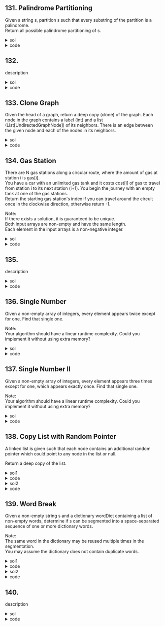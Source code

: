 ## 131. Palindrome Partitioning
Given a string s, partition s such that every substring of the partition is a palindrome.  
Return all possible palindrome partitioning of s.

<details><summary>sol</summary>
<p>

#### use dfs, split word from 1 to end, dfs further if first part is palindrome. append result when word is empty. time=O(n*(2^n)), space??

</p></details>

<details><summary>code</summary>
<p>

```python
class Solution(object):
    def partition(self, s):
        """
        :type s: str
        :rtype: List[List[str]]
        """
        self.res = []
        if not s:
            return []
        def dfs(word, part):
            if not word:
                self.res.append(part)
                return
            for i in range(1, len(word)+1):
                if word[:i] == word[:i][::-1]:
                    dfs(word[i:], part+[word[:i]])
        dfs(s, [])
        return self.res

```
</p></details>

## 132. 
description

<details><summary>sol</summary>
<p>

#### hint

</p></details>

<details><summary>code</summary>
<p>

```python
code
```
</p></details>

## 133. Clone Graph
Given the head of a graph, return a deep copy (clone) of the graph. Each node in the graph contains a label (int) and a list (List[UndirectedGraphNode]) of its neighbors. There is an edge between the given node and each of the nodes in its neighbors.

<details><summary>sol</summary>
<p>

#### use a global dictionary to store nodes. case : node pointing to itself. time=O(nm) where m is the number of edges, space=O(nm)

</p></details>

<details><summary>code</summary>
<p>

```python
class Solution:
    # @param node, a undirected graph node
    # @return a undirected graph node
    def __init__(self):
        self.d = {}
    def cloneGraph(self, node):
        if not node:
            return
        if self.d.get(node.label):
            return self.d.get(node.label)
        
        cur = UndirectedGraphNode(node.label)
        self.d[node.label] = cur
            
        for neighbor in node.neighbors:
            cur.neighbors.append(self.cloneGraph(neighbor))
        return cur

```
</p></details>

## 134. Gas Station
There are N gas stations along a circular route, where the amount of gas at station i is gas[i].  
You have a car with an unlimited gas tank and it costs cost[i] of gas to travel from station i to its next station (i+1). You begin the journey with an empty tank at one of the gas stations.  
Return the starting gas station's index if you can travel around the circuit once in the clockwise direction, otherwise return -1.  
  
Note:  
If there exists a solution, it is guaranteed to be unique.  
Both input arrays are non-empty and have the same length.  
Each element in the input arrays is a non-negative integer.

<details><summary>sol</summary>
<p>

#### observation : if A cannot reach B, any station between A and B cannot reach B (proof by contradiction) -> set the next index as start and check the subsum from it. time=O(n), space=O(1)

</p></details>

<details><summary>code</summary>
<p>

```python
    def canCompleteCircuit(self, gas, cost):
        """
        :type gas: List[int]
        :type cost: List[int]
        :rtype: int
        """
        start, cur = 0, 0
        if sum(gas) < sum(cost):
            return -1
        for i in range(len(gas)):
            cur += gas[i] - cost[i]
            if cur < 0:
                start = i + 1
                cur = 0
        return start
```
</p></details>

## 135. 
description

<details><summary>sol</summary>
<p>

#### hint

</p></details>

<details><summary>code</summary>
<p>

```python
code
```
</p></details>

## 136. Single Number
Given a non-empty array of integers, every element appears twice except for one. Find that single one.  
  
Note:  
Your algorithm should have a linear runtime complexity. Could you implement it without using extra memory?

<details><summary>sol</summary>
<p>

#### XOR. time=O(n), space=O(1)

</p></details>

<details><summary>code</summary>
<p>

```python
class Solution(object):
    def singleNumber(self, nums):
        """
        :type nums: List[int]
        :rtype: int
        """
        for i in range(1, len(nums)):
            nums[0] ^= nums[i]
        return nums[0]

```
</p></details>

## 137. Single Number II
Given a non-empty array of integers, every element appears three times except for one, which appears exactly once. Find that single one.  
  
Note:  
Your algorithm should have a linear runtime complexity. Could you implement it without using extra memory?

<details><summary>sol</summary>
<p>

#### [somehow magically](https://leetcode.com/problems/single-number-ii/discuss/43295/Detailed-explanation-and-generalization-of-the-bitwise-operation-method-for-single-numbers)

</p></details>

<details><summary>code</summary>
<p>

```python
class Solution(object):
    def singleNumber(self, nums):
        """
        :type nums: List[int]
        :rtype: int
        """
        x1, x2 = 0, 0
        for num in nums:
            x2 ^= (x1 & num)
            x1 ^= num
            mask = ~(x1 & x2)
            x1 &= mask
            x2 &= mask
        return x1
        

```
</p></details>

## 138. Copy List with Random Pointer
A linked list is given such that each node contains an additional random pointer which could point to any node in the list or null.  

Return a deep copy of the list.

<details><summary>sol1</summary>
<p>

#### global dictionary, be careful with the position assigning the value of dictionary. time=O(n), space=O(n)

</p></details>

<details><summary>code</summary>
<p>

```python
class Solution(object):
    def __init__(self):
        self.d = {}
    def copyRandomList(self, head):
        """
        :type head: RandomListNode
        :rtype: RandomListNode
        """
        if not head:
            return
        if self.d.get(head.label):
            return self.d.get(head.label)
        cur = RandomListNode(head.label)
        self.d[head.label] = cur
        cur.next = self.copyRandomList(head.next)
        cur.random = self.copyRandomList(head.random)
        #don't assign self.d here, will cause maximum recursion depth exceeded for nodes pointing to itself
        
        return cur
```
</p></details>

<details><summary>sol2</summary>
<p>

#### 1.append copy nodes right after each original nodes. 2. manipulate copy node’s random pointer 3. restore original pointers, build the new copied list. time=O(n), space=O(1)

</p></details>

<details><summary>code</summary>
<p>

```python
    def copyRandomList2(self, head):
        """
        :type head: RandomListNode
        :rtype: RandomListNode
        """
        if not head:
            return
        #first round : create copies right after each original node
        node = head
        while node:
            next = node.next
            node.next = RandomListNode(node.label)
            node.next.next = next
            node = next
        #second round : manipulate random pointers for copies
        node = head
        while node:
            if node.random:
                #node.random may not exist, else its next one should be the copied random node
                node.next.random = node.random.next
            node = node.next.next
        #third round : restore original list, get res
        dummy = copy = RandomListNode(0)
        node = head
        while node:
            copy.next = node.next
            copy = copy.next
            node.next = node.next.next
            node = node.next
        return dummy.next
```
</p></details>

## 139. Word Break
Given a non-empty string s and a dictionary wordDict containing a list of non-empty words, determine if s can be segmented into a space-separated sequence of one or more dictionary words.  
  
Note:  
The same word in the dictionary may be reused multiple times in the segmentation.  
You may assume the dictionary does not contain duplicate words.

<details><summary>sol1</summary>
<p>

#### naive recursion will TLE, can do the recursion with memo, record each string after checking the first time. time=??, space=??

</p></details>

<details><summary>code</summary>
<p>

```python
class Solution(object):
    def __init__(self):
        self.memo = {}
    def wordBreak1(self, s, wordDict):
        """
        :type s: str
        :type wordDict: List[str]
        :rtype: bool
        """
        if not s:
            return True
        if self.memo.get(s) is not None:
            return self.memo.get(s)
        for i in range(1, len(s) + 1):
            if s[:i] in wordDict and self.wordBreak(s[i:], wordDict):
                self.memo[s] = True
                return True
        self.memo[s] = False
        return False
```
</p></details>

<details><summary>sol2</summary>
<p>

#### dp, substring can break(dp = True) and the rest in dict -> dp = true. time=O(n^2), space=O(L)

</p></details>

<details><summary>code</summary>
<p>

```python
    def wordBreak(self, s, wordDict):
        """
        :type s: str
        :type wordDict: List[str]
        :rtype: bool
        """
        dp = [False] * (len(s)+1)
        dp[0] = True
        for i in range(1, len(s)+1):
            for j in range(0, i):
                if dp[j] and s[j:i] in wordDict:
                    dp[i] = True
                    break
        return dp[-1]
```
</p></details>

## 140. 
description

<details><summary>sol</summary>
<p>

#### hint

</p></details>

<details><summary>code</summary>
<p>

```python
code
```
</p></details>
